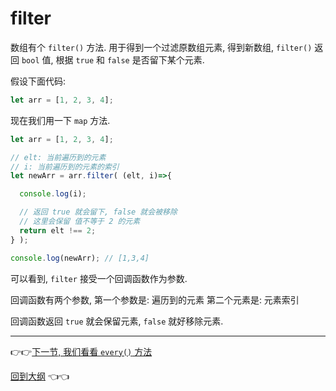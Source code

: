 # filter

数组有个 `filter()` 方法. 用于得到一个过滤原数组元素, 得到新数组, `filter()` 返回 `bool` 值, 根据 `true` 和 `false` 是否留下某个元素.

假设下面代码:

```js
let arr = [1, 2, 3, 4];
```

现在我们用一下 `map` 方法.

```js
let arr = [1, 2, 3, 4];

// elt: 当前遍历到的元素
// i: 当前遍历到的元素的索引
let newArr = arr.filter( (elt, i)=>{

  console.log(i);

  // 返回 true 就会留下, false 就会被移除
  // 这里会保留 值不等于 2 的元素
  return elt !== 2;
} );

console.log(newArr); // [1,3,4]

```

可以看到, `filter` 接受一个回调函数作为参数.

回调函数有两个参数,
    第一个参数是: 遍历到的元素
    第二个元素是: 元素索引

回调函数返回 `true` 就会保留元素, `false` 就好移除元素.

---

:point_right::point_right:[下一节, 我们看看 `every()` 方法](./array-every.md)

[回到大纲](../README.md#outline) :point_left::point_left:
